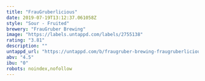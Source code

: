 ```yaml
---
title: "FrauGruberlicious"
date: 2019-07-19T13:12:37.061058Z
style: "Sour - Fruited"
brewery: "FrauGruber Brewing"
image: "https://labels.untappd.com/labels/2755138"
rating: "3.81"
description: ""
untappd_url: "https://untappd.com/b/fraugruber-brewing-fraugruberlicious/2755138"
abv: "4.5"
ibu: "0"
robots: noindex,nofollow
---
```

